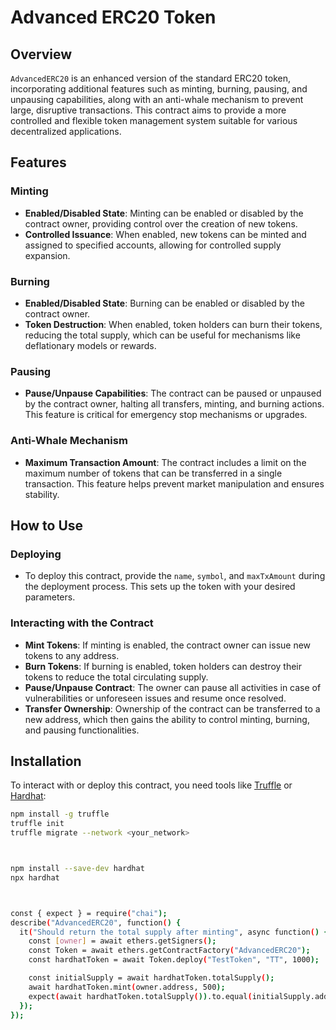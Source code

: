 # Advanced ERC20 Token

## Overview
`AdvancedERC20` is an enhanced version of the standard ERC20 token, incorporating additional features such as minting, burning, pausing, and unpausing capabilities, along with an anti-whale mechanism to prevent large, disruptive transactions. This contract aims to provide a more controlled and flexible token management system suitable for various decentralized applications.

## Features

### Minting
- **Enabled/Disabled State**: Minting can be enabled or disabled by the contract owner, providing control over the creation of new tokens.
- **Controlled Issuance**: When enabled, new tokens can be minted and assigned to specified accounts, allowing for controlled supply expansion.

### Burning
- **Enabled/Disabled State**: Burning can be enabled or disabled by the contract owner.
- **Token Destruction**: When enabled, token holders can burn their tokens, reducing the total supply, which can be useful for mechanisms like deflationary models or rewards.

### Pausing
- **Pause/Unpause Capabilities**: The contract can be paused or unpaused by the contract owner, halting all transfers, minting, and burning actions. This feature is critical for emergency stop mechanisms or upgrades.

### Anti-Whale Mechanism
- **Maximum Transaction Amount**: The contract includes a limit on the maximum number of tokens that can be transferred in a single transaction. This feature helps prevent market manipulation and ensures stability.

## How to Use

### Deploying
- To deploy this contract, provide the `name`, `symbol`, and `maxTxAmount` during the deployment process. This sets up the token with your desired parameters.

### Interacting with the Contract
- **Mint Tokens**: If minting is enabled, the contract owner can issue new tokens to any address.
- **Burn Tokens**: If burning is enabled, token holders can destroy their tokens to reduce the total circulating supply.
- **Pause/Unpause Contract**: The owner can pause all activities in case of vulnerabilities or unforeseen issues and resume once resolved.
- **Transfer Ownership**: Ownership of the contract can be transferred to a new address, which then gains the ability to control minting, burning, and pausing functionalities.

## Installation

To interact with or deploy this contract, you need tools like [Truffle](https://www.trufflesuite.com/) or [Hardhat](https://hardhat.org/):

```bash
npm install -g truffle
truffle init
truffle migrate --network <your_network>



npm install --save-dev hardhat
npx hardhat



const { expect } = require("chai");
describe("AdvancedERC20", function() {
  it("Should return the total supply after minting", async function() {
    const [owner] = await ethers.getSigners();
    const Token = await ethers.getContractFactory("AdvancedERC20");
    const hardhatToken = await Token.deploy("TestToken", "TT", 1000);

    const initialSupply = await hardhatToken.totalSupply();
    await hardhatToken.mint(owner.address, 500);
    expect(await hardhatToken.totalSupply()).to.equal(initialSupply.add(500));
  });
});



